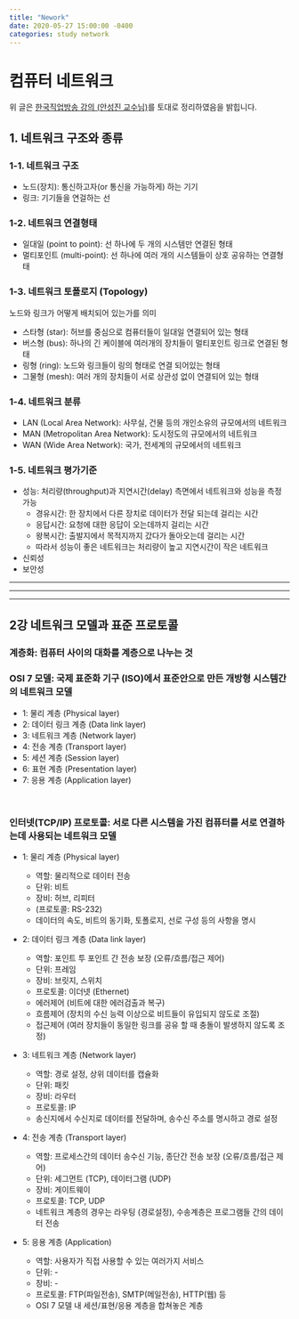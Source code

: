 ```yaml
---
title: "Nework"
date: 2020-05-27 15:00:00 -0400
categories: study network
---
```


# 컴퓨터 네트워크
위 글은 [한국직업방송 강의 (안성진 교수님)](https://www.youtube.com/playlist?list=PLFpZ7zSiHhPxrib8i4XPRKxB6FR9_NlCo)를 토대로 정리하였음을 밝힙니다.

## 1. 네트워크 구조와 종류

### 1-1. 네트워크 구조
  * 노드(장치): 통신하고자(or 통신을 가능하게) 하는 기기
  * 링크: 기기들을 연걸하는 선

### 1-2. 네트워크 연결형태
  * 일대일 (point to point): 선 하나에 두 개의 시스템만 연결된 형태
  * 멀티포인트 (multi-point): 선 하나에 여러 개의 시스템들이 상호 공유하는 연결형태

### 1-3. 네트워크 토폴로지 (Topology)
  노드와 링크가 어떻게 배치되어 있는가를 의미
  * 스타형 (star): 허브를 중심으로 컴퓨터들이 일대일 연결되어 있는 형태
  * 버스형 (bus): 하나의 긴 케이블에 여러개의 장치들이 멀티포인트 링크로 연결된 형태
  * 링형 (ring): 노드와 링크들이 링의 형태로 연결 되어있는 형태
  * 그물형 (mesh): 여러 개의 장치들이 서로 상관성 없이 연결되어 있는 형태

### 1-4. 네트워크 분류 
  * LAN (Local Area Network): 사무실, 건물 등의 개인소유의 규모에서의 네트워크
  * MAN (Metropolitan Area Network): 도시정도의 규모에서의 네트워크
  * WAN (Wide Area Network): 국가, 전세계의 규모에서의 네트워크

### 1-5. 네트워크 평가기준
  * 성능: 처리량(throughput)과 지연시간(delay) 측면에서 네트워크와 성능을 측정 가능
    - 경유시간: 한 장치에서 다른 장치로 데이터가 전달 되는데 걸리는 시간
    - 응답시간: 요청에 대한 응답이 오는데까지 걸리는 시간
    - 왕복시간: 출발지에서 목적지까지 갔다가 돌아오는데 걸리는 시간
    - 따라서 성능이 좋은 네트워크는 처리량이 높고 지연시간이 작은 네트워크
  * 신뢰성
  * 보안성

-------------------------------------------------

***

***

## 2강 네트워크 모델과 표준 프로토콜

### 계층화: 컴퓨터 사이의 대화를 계층으로 나누는 것

### OSI 7 모델: 국제 표준화 기구 (ISO)에서 표준안으로 만든 개방형 시스템간의 네트워크 모델
  * 1: 물리 계층 (Physical layer)
  * 2: 데이터 링크 계층 (Data link layer)
  * 3: 네트워크 계층 (Network layer)
  * 4: 전송 계층 (Transport layer)
  * 5: 세션 계층 (Session layer)
  * 6: 표현 계층 (Presentation layer)
  * 7: 응용 계층 (Application layer)
<br/>

### 인터넷(TCP/IP) 프로토콜: 서로 다른 시스템을 가진 컴퓨터를 서로 연결하는데 사용되는 네트워크 모델
  * 1: 물리 계층 (Physical layer)
    - 역할: 물리적으로 데이터 전송
    - 단위: 비트
    - 장비: 허브, 리피터
    - (프로토콜: RS-232)
    - 데이터의 속도, 비트의 동기화, 토폴로지, 선로 구성 등의 사항을 명시

  * 2: 데이터 링크 계층 (Data link layer)
    - 역할: 포인트 투 포인트 간 전송 보장 (오류/흐름/접근 제어)
    - 단위: 프레임
    - 장비: 브릿지, 스위치
    - 프로토콜: 이더넷 (Ethernet)
    - 에러제어 (비트에 대한 에러검출과 복구)
    - 흐름제어 (장치의 수신 능력 이상으로 비트들이 유입되지 않도로 조절)
    - 접근제어 (여러 장치들이 동일한 링크를 공유 할 때 충돌이 발생하지 않도록 조정)

  * 3: 네트워크 계층 (Network layer)
    - 역할: 경로 설정, 상위 데이터를 캡슐화
    - 단위: 패킷
    - 장비: 라우터
    - 프로토콜: IP
    - 송신지에서 수신지로 데이터를 전달하며, 송수신 주소를 명시하고 경로 설정

  * 4: 전송 계층 (Transport layer)
    - 역할: 프로세스간의 데이터 송수신 기능, 종단간 전송 보장 (오류/흐름/접근 제어)
    - 단위: 세그먼트 (TCP), 데이터그램 (UDP)
    - 장비: 게이트웨이
    - 프로토콜: TCP, UDP
    - 네트워크 계층의 경우는 라우팅 (경로설정), 수송계층은 프로그램들 간의 데이터 전송
    
  * 5: 응용 계층 (Application)
    - 역할: 사용자가 직접 사용할 수 있는 여러가지 서비스
    - 단위: -
    - 장비: -
    - 프로토콜: FTP(파일전송), SMTP(메일전송), HTTP(웹) 등
    - OSI 7 모델 내 세션/표현/응용 계층을 합쳐놓은 계층